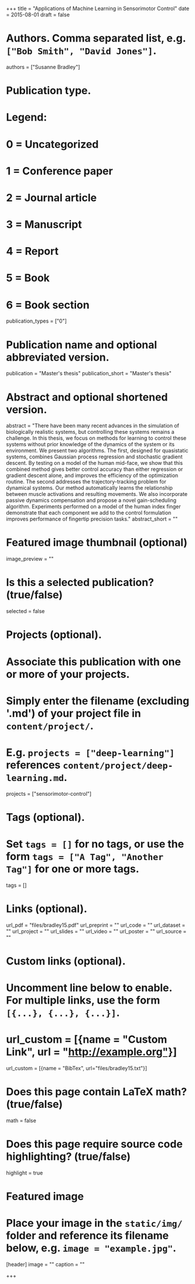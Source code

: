 +++
title = "Applications of Machine Learning in Sensorimotor Control"
date = 2015-08-01
draft = false

# Authors. Comma separated list, e.g. `["Bob Smith", "David Jones"]`.
authors = ["Susanne Bradley"]

# Publication type.
# Legend:
# 0 = Uncategorized
# 1 = Conference paper
# 2 = Journal article
# 3 = Manuscript
# 4 = Report
# 5 = Book
# 6 = Book section
publication_types = ["0"]

# Publication name and optional abbreviated version.
publication = "Master's thesis"
publication_short = "Master's thesis"

# Abstract and optional shortened version.
abstract = "There have been many recent advances in the simulation of biologically realistic systems, but controlling these systems remains a challenge. In this thesis, we focus on methods for learning to control these systems without prior knowledge of the dynamics of the system or its environment. We present two algorithms. The first, designed for quasistatic systems, combines Gaussian process regression and stochastic gradient descent. By testing on a model of the human mid-face, we show that this combined method gives better control accuracy than either regression or gradient descent alone, and improves the efficiency of the optimization routine. The second addresses the trajectory-tracking problem for dynamical systems. Our method automatically learns the relationship between muscle activations and resulting movements. We also incorporate passive dynamics compensation and propose a novel gain-scheduling algorithm. Experiments performed on a model of the human index finger demonstrate that each component we add to the control formulation improves performance of fingertip precision tasks."
abstract_short = ""

# Featured image thumbnail (optional)
image_preview = ""

# Is this a selected publication? (true/false)
selected = false

# Projects (optional).
#   Associate this publication with one or more of your projects.
#   Simply enter the filename (excluding '.md') of your project file in `content/project/`.
#   E.g. `projects = ["deep-learning"]` references `content/project/deep-learning.md`.
projects = ["sensorimotor-control"]

# Tags (optional).
#   Set `tags = []` for no tags, or use the form `tags = ["A Tag", "Another Tag"]` for one or more tags.
tags = []

# Links (optional).
url_pdf = "files/bradley15.pdf"
url_preprint = ""
url_code = ""
url_dataset = ""
url_project = ""
url_slides = ""
url_video = ""
url_poster = ""
url_source = ""

# Custom links (optional).
#   Uncomment line below to enable. For multiple links, use the form `[{...}, {...}, {...}]`.
# url_custom = [{name = "Custom Link", url = "http://example.org"}]
url_custom = [{name = "BibTex", url="files/bradley15.txt"}]

# Does this page contain LaTeX math? (true/false)
math = false

# Does this page require source code highlighting? (true/false)
highlight = true

# Featured image
# Place your image in the `static/img/` folder and reference its filename below, e.g. `image = "example.jpg"`.
[header]
image = ""
caption = ""

+++
